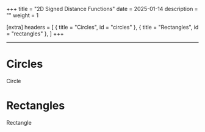+++
title = "2D Signed Distance Functions"
date = 2025-01-14
description = ""
weight = 1

[extra]
headers = [
  { title = "Circles", id = "circles" },
  { title = "Rectangles", id = "rectangles" },
]
+++

---

# Circles
Circle

# Rectangles
Rectangle
